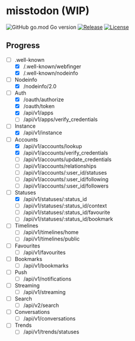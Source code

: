 # misstodon (WIP)

![GitHub go.mod Go version](https://img.shields.io/github/go-mod/go-version/gizmo-ds/misstodon?style=flat-square)
[![Release](https://img.shields.io/github/v/release/gizmo-ds/misstodon.svg?include_prereleases&style=flat-square)](https://github.com/gizmo-ds/misstodon/releases/latest)
[![License](https://img.shields.io/github/license/gizmo-ds/misstodon?style=flat-square)](./LICENSE)

## Progress

- [ ] .well-known
  - [x] /.well-known/webfinger
  - [x] /.well-known/nodeinfo
- [ ] Nodeinfo
  - [x] /nodeinfo/2.0
- [ ] Auth
  - [x] /oauth/authorize
  - [x] /oauth/token
  - [x] /api/v1/apps
  - [ ] /api/v1/apps/verify_credentials
- [ ] Instance
  - [x] /api/v1/instance
- [ ] Accounts
  - [x] /api/v1/accounts/lookup
  - [x] /api/v1/accounts/verify_credentials
  - [ ] /api/v1/accounts/update_credentials
  - [ ] /api/v1/accounts/relationships
  - [ ] /api/v1/accounts/:user_id/statuses
  - [ ] /api/v1/accounts/:user_id/following
  - [ ] /api/v1/accounts/:user_id/followers
- [ ] Statuses
  - [x] /api/v1/statuses/:status_id
  - [ ] /api/v1/statuses/:status_id/context
  - [ ] /api/v1/statuses/:status_id/favourite
  - [ ] /api/v1/statuses/:status_id/bookmark
- [ ] Timelines
  - [ ] /api/v1/timelines/home
  - [ ] /api/v1/timelines/public
- [ ] Favourites
  - [ ] /api/v1/favourites
- [ ] Bookmarks
  - [ ] /api/v1/bookmarks
- [ ] Push
  - [ ] /api/v1/notifications
- [ ] Streaming
  - [ ] /api/v1/streaming
- [ ] Search
  - [ ] /api/v2/search
- [ ] Conversations
  - [ ] /api/v1/conversations
- [ ] Trends
  - [ ] /api/v1/trends/statuses
